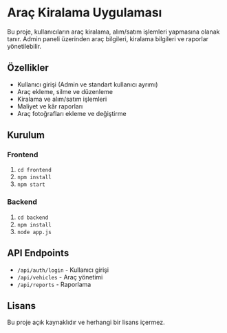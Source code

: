 # Araç Kiralama Uygulaması

Bu proje, kullanıcıların araç kiralama, alım/satım işlemleri yapmasına olanak tanır. Admin paneli üzerinden araç bilgileri, kiralama bilgileri ve raporlar yönetilebilir.

## Özellikler
- Kullanıcı girişi (Admin ve standart kullanıcı ayrımı)
- Araç ekleme, silme ve düzenleme
- Kiralama ve alım/satım işlemleri
- Maliyet ve kâr raporları
- Araç fotoğrafları ekleme ve değiştirme

## Kurulum

### Frontend
1. `cd frontend`
2. `npm install`
3. `npm start`

### Backend
1. `cd backend`
2. `npm install`
3. `node app.js`

## API Endpoints
- `/api/auth/login` - Kullanıcı girişi
- `/api/vehicles` - Araç yönetimi
- `/api/reports` - Raporlama

## Lisans
Bu proje açık kaynaklıdır ve herhangi bir lisans içermez.
